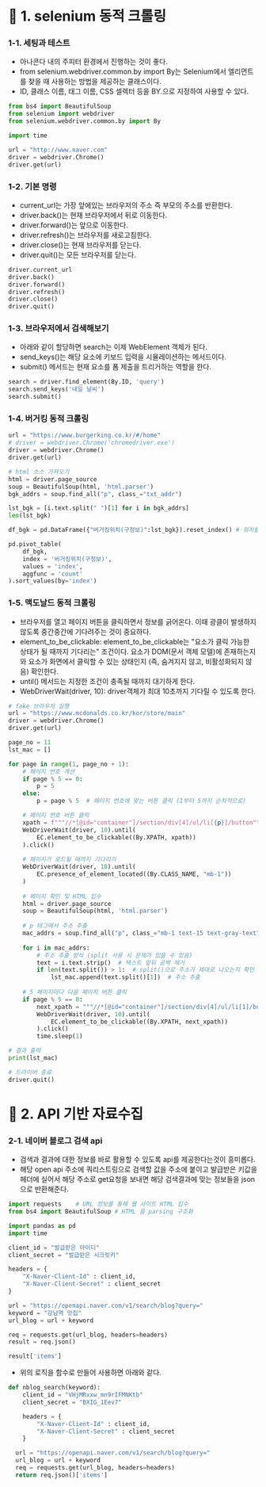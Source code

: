# 📌 1. selenium 동적 크롤링 
### 1-1. 세팅과 테스트
- 아나콘다 내의 주피터 환경에서 진행하는 것이 좋다.
- from selenium.webdriver.common.by import By는 Selenium에서 엘리먼트를 찾을 때 사용하는 방법을 제공하는 클래스이다.
- ID, 클래스 이름, 태그 이름, CSS 셀렉터 등을 BY.으로 지정하여 사용할 수 있다.
```py
from bs4 import BeautifulSoup
from selenium import webdriver
from selenium.webdriver.common.by import By

import time

url = "http://www.naver.com"
driver = webdriver.Chrome()
driver.get(url)
```

### 1-2. 기본 명령
- current_url는 가장 앞에있는 브라우저의 주소 즉 부모의 주소를 반환한다.
- driver.back()는 현재 브라우저에서 뒤로 이동한다.
- driver.forward()는 앞으로 이동한다.
- driver.refresh()는 브라우저를 새로고침한다.
- driver.close()는 현재 브라우저를 닫는다.
- driver.quit()는 모든 브라우저를 닫는다.
```py
driver.current_url
driver.back()
driver.forward()
driver.refresh()
driver.close()
driver.quit()
```

### 1-3. 브라우저에서 검색해보기
- 아래와 같이 할당하면 search는 이제 WebElement 객체가 된다.
- send_keys()는 해당 요소에 키보드 입력을 시뮬레이션하는 메서드이다.
- submit() 메서드는 현재 요소를 폼 제출을 트리거하는 역할을 한다.
```py
search = driver.find_element(By.ID, 'query')
search.send_keys('내일 날씨')
search.submit()
```

### 1-4. 버거킹 동적 크롤링
```py
url = "https://www.burgerking.co.kr/#/home"
# driver = webdriver.Chrome('chromedriver.exe')
driver = webdriver.Chrome()
driver.get(url)
```
```py
# html 소스 가져오기
html = driver.page_source
soup = BeautifulSoup(html, 'html.parser')
bgk_addrs = soup.find_all("p", class_="txt_addr")

lst_bgk = [i.text.split(" ")[1] for i in bgk_addrs]
len(lst_bgk)

df_bgk = pd.DataFrame({"버거킹위치(구정보)":lst_bgk}).reset_index() # 위치를 기준으로 group by 했을 때 개수를 셀 컬럼이 필요하여서 index를 내린다.

pd.pivot_table(
    df_bgk,
    index = '버거킹위치(구정보)',
    values = 'index',
    aggfunc = 'count'
).sort_values(by='index')
```

### 1-5. 맥도날드 동적 크롤링
- 브라우저를 열고 페이지 버튼을 클릭하면서 정보를 긁어온다. 이때 광클이 발생하지 않도록 중간중간에 기다려주는 것이 중요하다.
- element_to_be_clickable: element_to_be_clickable는 "요소가 클릭 가능한 상태가 될 때까지 기다리는" 조건이다. 요소가 DOM(문서 객체 모델)에 존재하는지와 요소가 화면에서 클릭할 수 있는 상태인지 (즉, 숨겨지지 않고, 비활성화되지 않음) 확인한다.
- until() 메서드는 지정한 조건이 충족될 때까지 대기하게 한다.
- WebDriverWait(driver, 10): driver객체가 최대 10초까지 기다릴 수 있도록 한다.
```py
# fake 브라우저 실행
url = "https://www.mcdonalds.co.kr/kor/store/main"
driver = webdriver.Chrome()
driver.get(url)

page_no = 11
lst_mac = []

for page in range(1, page_no + 1):
    # 페이지 번호 계산
    if page % 5 == 0:
        p = 5
    else:
        p = page % 5  # 페이지 번호에 맞는 버튼 클릭 (1부터 5까지 순차적으로)

    # 페이지 번호 버튼 클릭
    xpath = f"""//*[@id="container"]/section/div[4]/ul/li[{p}]/button"""
    WebDriverWait(driver, 10).until(
        EC.element_to_be_clickable((By.XPATH, xpath))
    ).click()
    
    # 페이지가 로드될 때까지 기다리기
    WebDriverWait(driver, 10).until(
        EC.presence_of_element_located((By.CLASS_NAME, "mb-1"))
    )
    
    # 페이지 확인 및 HTML 입수
    html = driver.page_source
    soup = BeautifulSoup(html, 'html.parser')
    
    # p 태그에서 주소 추출
    mac_addrs = soup.find_all("p", class_="mb-1 text-15 text-gray-text")
    
    for i in mac_addrs:
        # 주소 추출 방식 (split 사용 시 문제가 있을 수 있음)
        text = i.text.strip()  # 텍스트 앞뒤 공백 제거
        if len(text.split()) > 1:  # split()으로 주소가 제대로 나오는지 확인
            lst_mac.append(text.split()[1])  # 주소 추출
    
    # 5 페이지마다 다음 페이지 버튼 클릭
    if page % 5 == 0:
        next_xpath = """//*[@id="container"]/section/div[4]/ul/li[1]/button"""
        WebDriverWait(driver, 10).until(
            EC.element_to_be_clickable((By.XPATH, next_xpath))
        ).click()
        time.sleep(1)

# 결과 출력
print(lst_mac)

# 드라이버 종료
driver.quit()
```

# 📌 2. API 기반 자료수집
### 2-1. 네이버 블로그 검색 api
- 검색과 결과에 대한 정보를 바로 활용할 수 있도록 api를 제공한다는것이 흥미롭다.
- 해당 open api 주소에 쿼리스트링으로 검색할 값을 주소에 붙이고 발급받은 키값을 헤더에 실어서 해당 주소로 get요청을 보내면 해당 검색결과에 맞는 정보들을 json으로 반환해준다.
```py
import requests    # URL 정보를 통해 웹 사이트 HTML 입수
from bs4 import BeautifulSoup # HTML 을 parsing 구조화

import pandas as pd
import time

client_id = "발급받은 아이디"
client_secret = "발급받은 시크릿키"

headers = {
    "X-Naver-Client-Id" : client_id,
    "X-Naver-Client-Secret" : client_secret
}

url = "https://openapi.naver.com/v1/search/blog?query="
keyword = "강남역 맛집"
url_blog = url + keyword

req = requests.get(url_blog, headers=headers)
result = req.json()

result['items']
```
- 위의 로직을 함수로 만들어 사용하면 아래와 같다.
```py
def nblog_search(keyword):
    client_id = "VHjMRxxw_mn9rIFMNKtb"
    client_secret = "BXIG_1Eev7"

    headers = {
        "X-Naver-Client-Id" : client_id,
        "X-Naver-Client-Secret" : client_secret
    }   

  url = "https://openapi.naver.com/v1/search/blog?query="
  url_blog = url + keyword
  req = requests.get(url_blog, headers=headers)
  return req.json()['items']
```